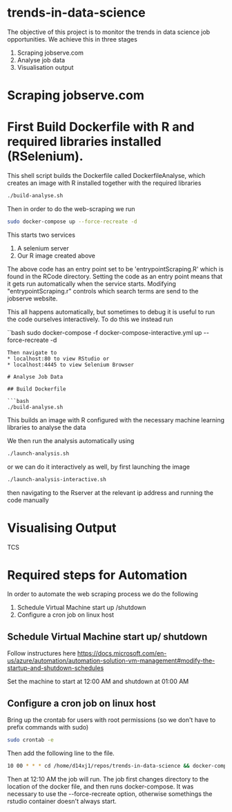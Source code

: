 # trends-in-data-science
The objective of this project is to monitor the trends in data science job opportunities. We achieve this in three stages

1) Scraping jobserve.com 
2) Analyse job data 
3) Visualisation output


# Scraping jobserve.com

# First Build Dockerfile with R and required libraries installed (RSelenium). 

This shell script builds the Dockerfile called DockerfileAnalyse, which creates an image with R installed together with the required libraries 

```bash
./build-analyse.sh
```

Then in order to do the web-scraping we run

```bash
sudo docker-compose up --force-recreate -d
```

This starts two services 
1) A selenium server
2) Our R image created above

The above code has an entry point set to be 'entrypointScraping.R' which is found in the RCode directory. 
Setting the code as an entry point means that it gets run automatically when the service starts. 
Modifying "entrypointScraping.r" controls which search terms are send to the jobserve website.

This all happens automatically, but sometimes to debug it is useful to run the code ourselves interactively. To do this we instead run

``bash
sudo docker-compose -f docker-compose-interactive.yml up --force-recreate -d
```
Then navigate to 
* localhost:80 to view RStudio or
* localhost:4445 to view Selenium Browser

# Analyse Job Data

## Build Dockerfile

```bash
./build-analyse.sh
```

This builds an image with R configured with the necessary machine learning libraries to analyse the data

We then run the analysis automatically using

```bash
./launch-analysis.sh
```

or we can do it interactively as well, by first launching the image

```bash
./launch-analysis-interactive.sh
```

then navigating to the Rserver at the relevant ip address and running the code manually

# Visualising Output
TCS

# Required steps for Automation
In order to automate the web scraping process we do the following

1) Schedule Virtual Machine start up /shutdown 
2) Configure a cron job on linux host

## Schedule Virtual Machine start up/ shutdown
Follow instructures here
https://docs.microsoft.com/en-us/azure/automation/automation-solution-vm-management#modify-the-startup-and-shutdown-schedules

Set the machine to start at 12:00 AM and shutdown at 01:00 AM

## Configure a cron job on linux host

Bring up the crontab for users with root permissions (so we don't have to prefix commands with sudo)

```bash
sudo crontab -e
```

Then add the following line to the file.

```bash
10 00 * * * cd /home/d14xj1/repos/trends-in-data-science && docker-compose up -d --force-recreate
```

Then at 12:10 AM the job will run. The job first changes directory to the location of the docker file, and then runs docker-compose.
It was necessary to use the --force-recreate option, otherwise somethings the rstudio container doesn't always start.




